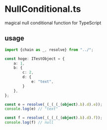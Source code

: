 # NullConditional.ts
magical null conditional function for TypeScript

## usage

```ts
import {chain as _, resolve} from "../";

const hoge: ITestObject = {
    a: 1,
    b: {
        c: 2,
        d: {
            e: "text",
        }
    },
};

const e = resolve(_(_(_(_(object).b).d).e));
console.log(e) // "text"

const f = resolve(_(_(_(_(object).b).d).f));
console.log(f) // null
```
